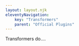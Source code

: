 ```yaml
---
layout: layout.njk
eleventyNavigation:
    key: "Transformers"
    parent: "Official Plugins"
---
```


Transformers do....
